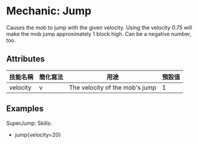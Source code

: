 Mechanic: Jump
==============

Causes the mob to jump with the given velocity. Using the velocity
*0.75* will make the mob jump approximately 1 block high. Can be a
negative number, too.

Attributes
----------

| 技能名稱 | 簡化寫法| 用途 | 預設值 |
|-----------|---------|--------------------------------|---------------|
| velocity  | v   | The velocity of the mob's jump | 1 |

  

Examples
--------

SuperJump:
  Skills:
  - jump{velocity=20}
